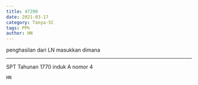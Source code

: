 ```yaml
---
title: 47290
date: 2021-03-17
category: Tanya-SC
tags: PPh
author: HN
---
```


penghasilan dari LN masukkan dimana

---

SPT Tahunan 1770 induk A nomor 4

`HN`
